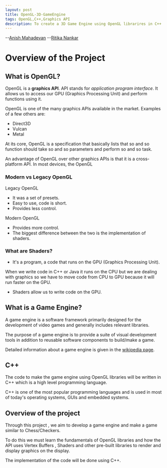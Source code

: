 ```yaml
---
layout: post
title: OpenGL-3D-GameEngine
tags: OpenGL,C++,Graphics API
description: To create a 3D Game Engine using OpenGL librarires in C++ and make a game like checkers/chess.
---
```


--[Anish Mahadevan](https://github.com/Faulty404)
--[Ritika Nankar](https://github.com/Ritika128)
# Overview of the Project 

## What is OpenGL?

OpenGL is a **graphics API**. API stands for *application program interface*. It allows us to access our GPU (Graphics Processing Unit) and perform functions using it.

OpenGL is one of the many graphics APIs available in the market. Examples of a few others are:
- Direct3D
- Vulcan
- Metal

At its core, OpenGL is a specification that basically lists that so and so function should take so and so parameters and perform so and so task.

An advantage of OpenGL over other graphics APIs is that it is a cross-platform API. In most devices, the OpenGL 

### Modern vs Legacy OpenGL

Legacy OpenGL

- It was a set of presets.
- Easy to use, code is short.
- Provides less control.

Modern OpenGL

- Provides more control.
- The biggest difference between the two is the implementation of shaders.

### What are Shaders?

- It's a program, a code that runs on the GPU (Graphics Processing Unit).

When we write code in C++ or Java it runs on the CPU but we are dealing with graphics so we have to move code from CPU to GPU because it will run faster on the GPU.

- Shaders allow us to write code on the GPU.

## What is a Game Engine?

A game engine is a software framework primarily designed for the development of video games and generally includes relevant libraries.

The purpose of a game engine is to provide a suite of visual development tools in addition to reusable software components to build/make a game.

Detailed information about a game engine is given in the [wikipedia page](https://en.wikipedia.org/wiki/Game_engine).

## C++

The code to make the game engine using OpenGL libraries will be written in C++ which is a high level programming language. 

C++ is one of the most popular programming languages and is used in most of today's operating systems, GUIs and embedded systems.

## Overview of the project

Through this project , we aim to develop a game engine and make a game similar to Chess/Checkers.

To do this we must learn the fundamentals of OpenGL libraries and how the API uses Vertex Buffers , Shaders and other pre-built libraries to render and display graphics on the display. 

The implementation of the code will be done using C++.




